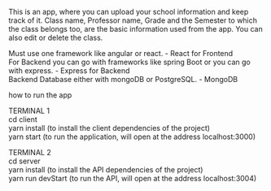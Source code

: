 This is an app, where you can upload your school information and keep track of it.
Class name, Professor name, Grade and the Semester to which the class belongs too,
are the basic information used from the app.
You can also edit or delete the class.

Must use one framework like angular or react. - React for Frontend   
For Backend you can go with frameworks like spring Boot or you can go with express. - Express for Backend   
Backend Database either with mongoDB or PostgreSQL. - MongoDB


how to run the app

TERMINAL 1  
cd client  
yarn install (to install the client dependencies of the project)  
yarn start (to run the application, will open at the address localhost:3000)

TERMINAL 2  
cd server  
yarn install (to install the API dependencies of the project)  
yarn run devStart (to run the API, will open at the address localhost:3004)

